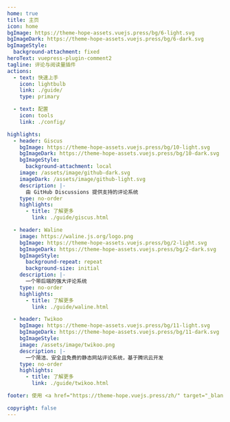 ```yaml
---
home: true
title: 主页
icon: home
bgImage: https://theme-hope-assets.vuejs.press/bg/6-light.svg
bgImageDark: https://theme-hope-assets.vuejs.press/bg/6-dark.svg
bgImageStyle:
  background-attachment: fixed
heroText: vuepress-plugin-comment2
tagline: 评论与阅读量插件
actions:
  - text: 快速上手
    icon: lightbulb
    link: ./guide/
    type: primary

  - text: 配置
    icon: tools
    link: ./config/

highlights:
  - header: Giscus
    bgImage: https://theme-hope-assets.vuejs.press/bg/10-light.svg
    bgImageDark: https://theme-hope-assets.vuejs.press/bg/10-dark.svg
    bgImageStyle:
      background-attachment: local
    image: /assets/image/github-dark.svg
    imageDark: /assets/image/github-light.svg
    description: |-
      由 GitHub Discussions 提供支持的评论系统
    type: no-order
    highlights:
      - title: 了解更多
        link: ./guide/giscus.html

  - header: Waline
    image: https://waline.js.org/logo.png
    bgImage: https://theme-hope-assets.vuejs.press/bg/2-light.svg
    bgImageDark: https://theme-hope-assets.vuejs.press/bg/2-dark.svg
    bgImageStyle:
      background-repeat: repeat
      background-size: initial
    description: |-
      一个带后端的强大评论系统
    type: no-order
    highlights:
      - title: 了解更多
        link: ./guide/waline.html

  - header: Twikoo
    bgImage: https://theme-hope-assets.vuejs.press/bg/11-light.svg
    bgImageDark: https://theme-hope-assets.vuejs.press/bg/11-dark.svg
    bgImageStyle:
    image: /assets/image/twikoo.png
    description: |-
      一个简洁、安全且免费的静态网站评论系统，基于腾讯云开发
    type: no-order
    highlights:
      - title: 了解更多
        link: ./guide/twikoo.html

footer: 使用 <a href="https://theme-hope.vuejs.press/zh/" target="_blank">VuePress Theme Hope</a> 主题 | MIT 协议, 版权所有 © 2019-present Mr.Hope

copyright: false
---
```


<HighlightPanel header="如何使用" image="/assets/image/box.svg" bgImage="https://theme-hope-assets.vuejs.press/bg/3-light.svg" bgImageDark="https://theme-hope-assets.vuejs.press/bg/3-dark.svg">
<template #highlights>

### 安装

::: code-tabs#shell

@tab pnpm

```bash
pnpm add -D vuepress-plugin-comment2
```

@tab yarn

```bash
yarn add -D vuepress-plugin-comment2
```

@tab npm

```bash
npm i -D vuepress-plugin-comment2
```

:::

### 使用

::: code-tabs#language

@tab TS

```ts
// .vuepress/config.ts
import { commentPlugin } from "vuepress-plugin-comment2";

export default {
  plugins: [
    commentPlugin({
      // 插件选项
    }),
  ],
};
```

@tab JS

```js
// .vuepress/config.js
import { commentPlugin } from "vuepress-plugin-comment2";

export default {
  plugins: [
    commentPlugin({
      // 插件选项
    }),
  ],
};
```

:::

## 从 V1 迁移

详见 [迁移指南](./migration.md)

</template>
</HighlightPanel>

<script setup lang="ts">
import HighlightPanel from "@theme-hope/components/HighlightPanel";
</script>
